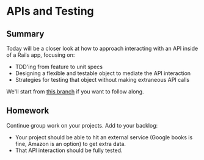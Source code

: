 # APIs and Testing

## Summary

Today will be a closer look at how to approach interacting with an API inside of a Rails app, focusing on:

* TDD'ing from feature to unit specs
* Designing a flexible and testable object to mediate the API interaction
* Strategies for testing that object without making extraneous API calls

We'll start from [this branch](https://github.com/theironyard-rails-atl/books/tree/gbooks-api) if you want to follow along.

## Homework

Continue group work on your projects. Add to your backlog:

* Your project should be able to hit an external service (Google books is fine, Amazon is an option) to get extra data.
* That API interaction should be fully tested.
